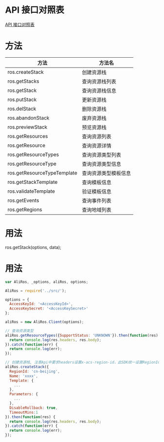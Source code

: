 # API 接口对照表
[API 接口对照表](https://help.aliyun.com/document_detail/28899.html)

# 方法

方法								 | 方法名
-------------------------------|-----------
ros.createStack                | 创建资源栈
ros.getStacks                  | 查询资源栈列表
ros.getStack                   | 查询资源栈信息
ros.putStack                   | 更新资源栈
ros.delStack                   | 删除资源栈
ros.abandonStack               | 废弃资源栈
ros.previewStack               | 预览资源栈
ros.getResources               | 查询资源列表
ros.getResource                | 查询资源详情
ros.getResourceTypes           | 查询资源类型列表
ros.getResourceType            | 查询资源类型信息
ros.getResourceTypeTemplate    | 查询资源类型模板信息
ros.getStackTemplate           | 查询模板信息
ros.validateTemplate           | 验证模板信息
ros.getEvents                  | 查询事件列表
ros.getRegions                 | 查询地域列表

# 用法

ros.getStack(options, data);

# 用法

```javascript
var AliRos, _options, aliRos, options;

AliRos = require('../src/');

options = {
  AccessKeyId: '<AccessKeyId>',
  AccessKeySecret: '<AccessKeySecret>'
};

aliRos = new AliRos.Client(options);

// 查询资源类型
aliRos.getResourceTypes({SupportStatus: 'UNKNOWN'}).then(function(res) {
  return console.log(res.headers, res.body);
}).catch(function(err) {
  return console.log(err);
});

// 创建资源栈, 注意Api中要求headers设置x-acs-region-id，此SDK统一设置RegionId即可
aliRos.createStack({
  RegionId: 'cn-beijing',
  Name: 'xxxx',
  Template: {
    ...
  },
  Parameters: {
    ...
  },
  DisableRollback: true,
  TimeoutMins:1
}).then(function(res) {
  return console.log(res.headers, res.body);
}).catch(function(err) {
  return console.log(err);
});

```